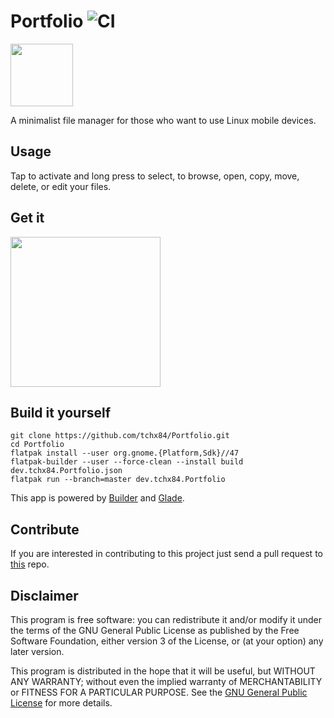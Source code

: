# Portfolio ![CI](https://github.com/tchx84/Portfolio/workflows/CI/badge.svg)

<img height="100" src="https://github.com/tchx84/Portfolio/blob/master/data/dev.tchx84.Portfolio.svg">

A minimalist file manager for those who want to use Linux mobile devices.

## Usage

Tap to activate and long press to select, to browse, open, copy, move, delete, or edit your files.

## Get it

[<img width="240" src="https://flathub.org/assets/badges/flathub-badge-i-en.png">](https://flathub.org/apps/details/dev.tchx84.Portfolio)

## Build it yourself

```
git clone https://github.com/tchx84/Portfolio.git
cd Portfolio
flatpak install --user org.gnome.{Platform,Sdk}//47
flatpak-builder --user --force-clean --install build dev.tchx84.Portfolio.json
flatpak run --branch=master dev.tchx84.Portfolio
```

This app is powered by [Builder](https://flathub.org/apps/details/org.gnome.Builder) and [Glade](https://flathub.org/apps/details/org.gnome.Glade).

## Contribute

If you are interested in contributing to this project just send a pull request to [this](https://github.com/tchx84/Portfolio) repo.

## Disclaimer

This program is free software: you can redistribute it and/or modify it under the terms of the GNU General Public License as published by the Free Software Foundation, either version 3 of the License, or (at your option) any later version.

This program is distributed in the hope that it will be useful, but WITHOUT ANY WARRANTY; without even the implied warranty of MERCHANTABILITY or FITNESS FOR A PARTICULAR PURPOSE. See the [GNU General Public License](COPYING) for more details.
